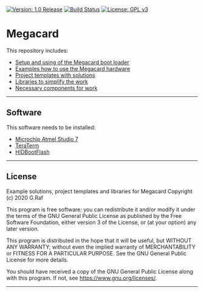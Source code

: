 

[![Version: 1.0 Release](https://img.shields.io/badge/Version-1.0%20Release-green.svg)](https://github.com/ak-app) [![Build Status](https://travis-ci.com/ak-app/megacard.svg?branch=master)](https://travis-ci.com/github/ak-app/megacard) [![License: GPL v3](https://img.shields.io/badge/License-GPL%20v3-blue.svg)](https://www.gnu.org/licenses/gpl-3.0)

# Megacard

This repository includes:

* [Setup and using of the Megacard boot loader](/docs/hid.md)
* [Examples how to use the Megacard hardware](/example/)
* [Project templates with solutions](/project/)
* [Libraries to simplify the work](/library/)
* [Necessary components for work](/equipment.csv)

---

## Software

This software needs to be installed:

* [Microchip Atmel Studio 7](https://www.microchip.com/mplab/avr-support/atmel-studio-7)
* [TeraTerm](https://ttssh2.osdn.jp/index.html.en)
* [HIDBootFlash](http://vusb.wikidot.com/project:hidbootflash)

---

## License

Example solutions, project templates and libraries for Megacard
Copyright (c) 2020 G.Raf

This program is free software: you can redistribute it and/or modify
it under the terms of the GNU General Public License as published by
the Free Software Foundation, either version 3 of the License, or
(at your option) any later version.

This program is distributed in the hope that it will be useful,
but WITHOUT ANY WARRANTY; without even the implied warranty of
MERCHANTABILITY or FITNESS FOR A PARTICULAR PURPOSE.  See the
GNU General Public License for more details.

You should have received a copy of the GNU General Public License
along with this program.  If not, see <https://www.gnu.org/licenses/>.

---